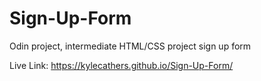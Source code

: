 # Sign-Up-Form
Odin project, intermediate HTML/CSS project sign up form

Live Link: https://kylecathers.github.io/Sign-Up-Form/
